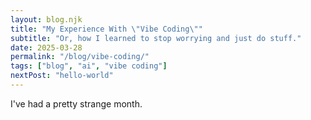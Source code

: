 ```yaml
---
layout: blog.njk
title: "My Experience With \"Vibe Coding\""
subtitle: "Or, how I learned to stop worrying and just do stuff."
date: 2025-03-28
permalink: "/blog/vibe-coding/"
tags: ["blog", "ai", "vibe coding"]
nextPost: "hello-world"
---
```


I've had a pretty strange month.